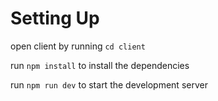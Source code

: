 # Setting Up
open client by running `cd client`

run `npm install` to install the dependencies

run `npm run dev` to start the development server

